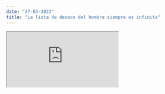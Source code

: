 ```yaml
---
date: "27-03-2023"
title: "La lista de deseos del hombre siempre es infinita"
---
```

<iframe src="https://www.youtube.com/embed/knjVMfA0v58" allowfullscreen></iframe>
